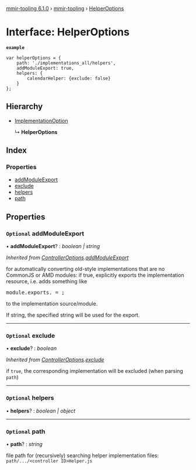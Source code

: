 [mmir-tooling 6.1.0](../README.md) › [mmir-tooling](../modules/mmir_tooling.md) › [HelperOptions](mmir_tooling.helperoptions.md)

# Interface: HelperOptions

**`example`** 
```
var helperOptions = {
	path: './implementations_all/helpers',
	addModuleExport: true,
	helpers: {
		calendarHelper: {exclude: false}
	}
};
```

## Hierarchy

* [ImplementationOption](mmir_tooling.implementationoption.md)

  ↳ **HelperOptions**

## Index

### Properties

* [addModuleExport](mmir_tooling.helperoptions.md#optional-addmoduleexport)
* [exclude](mmir_tooling.helperoptions.md#optional-exclude)
* [helpers](mmir_tooling.helperoptions.md#optional-helpers)
* [path](mmir_tooling.helperoptions.md#optional-path)

## Properties

### `Optional` addModuleExport

• **addModuleExport**? : *boolean | string*

*Inherited from [ControllerOptions](mmir_tooling.controlleroptions.md).[addModuleExport](mmir_tooling.controlleroptions.md#optional-addmoduleexport)*

for automatically converting old-style implementations that are no CommonJS or AMD modules:
if true, explicitly exports the implementation resource, i.e. adds something like
<pre>
module.exports.<resource name> = <resource constructor>;
</pre>
to the implementation source/module.

If string, the specified string will be used for the export.

___

### `Optional` exclude

• **exclude**? : *boolean*

*Inherited from [ControllerOptions](mmir_tooling.controlleroptions.md).[exclude](mmir_tooling.controlleroptions.md#optional-exclude)*

if `true`, the corresponding implementation will be excluded (when parsing `path`)

___

### `Optional` helpers

• **helpers**? : *boolean | object*

___

### `Optional` path

• **path**? : *string*

file path for (recursively) searching helper implementation files:
`path/.../<controller ID>Helper.js`
